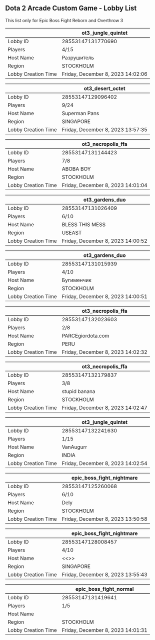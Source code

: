 ## Dota 2 Arcade Custom Game - Lobby List

This list only for Epic Boss Fight Reborn and Overthrow 3

|  | ot3_jungle_quintet |
| ------ | ------ |
| Lobby ID | 28553147131770690 |
| Players | 4/15 |
| Host Name | Разрушитель |
| Region | STOCKHOLM |
| Lobby Creation Time | Friday, December 8, 2023 14:02:06 |


|  | ot3_desert_octet |
| ------ | ------ |
| Lobby ID | 28553147129096402 |
| Players | 9/24 |
| Host Name | Superman Pans |
| Region | SINGAPORE |
| Lobby Creation Time | Friday, December 8, 2023 13:57:35 |


|  | ot3_necropolis_ffa |
| ------ | ------ |
| Lobby ID | 28553147131144423 |
| Players | 7/8 |
| Host Name | ABOBA BOY |
| Region | STOCKHOLM |
| Lobby Creation Time | Friday, December 8, 2023 14:01:04 |


|  | ot3_gardens_duo |
| ------ | ------ |
| Lobby ID | 28553147131026409 |
| Players | 6/10 |
| Host Name | BLESS THIS MESS |
| Region | USEAST |
| Lobby Creation Time | Friday, December 8, 2023 14:00:52 |


|  | ot3_gardens_duo |
| ------ | ------ |
| Lobby ID | 28553147131015939 |
| Players | 4/10 |
| Host Name | Бугименчик |
| Region | STOCKHOLM |
| Lobby Creation Time | Friday, December 8, 2023 14:00:51 |


|  | ot3_necropolis_ffa |
| ------ | ------ |
| Lobby ID | 28553147132023603 |
| Players | 2/8 |
| Host Name | PARCEgiordota.com |
| Region | PERU |
| Lobby Creation Time | Friday, December 8, 2023 14:02:32 |


|  | ot3_necropolis_ffa |
| ------ | ------ |
| Lobby ID | 28553147132179837 |
| Players | 3/8 |
| Host Name | stupid banana |
| Region | STOCKHOLM |
| Lobby Creation Time | Friday, December 8, 2023 14:02:47 |


|  | ot3_jungle_quintet |
| ------ | ------ |
| Lobby ID | 28553147132241630 |
| Players | 1/15 |
| Host Name | VanAugurr |
| Region | INDIA |
| Lobby Creation Time | Friday, December 8, 2023 14:02:54 |


|  | epic_boss_fight_nightmare |
| ------ | ------ |
| Lobby ID | 28553147125260068 |
| Players | 6/10 |
| Host Name | Dely |
| Region | STOCKHOLM |
| Lobby Creation Time | Friday, December 8, 2023 13:50:58 |


|  | epic_boss_fight_nightmare |
| ------ | ------ |
| Lobby ID | 28553147128008457 |
| Players | 4/10 |
| Host Name | <<<generosbili>>> |
| Region | SINGAPORE |
| Lobby Creation Time | Friday, December 8, 2023 13:55:43 |


|  | epic_boss_fight_normal |
| ------ | ------ |
| Lobby ID | 28553147131419641 |
| Players | 1/5 |
| Host Name | |Sasaki-Haise| |
| Region | STOCKHOLM |
| Lobby Creation Time | Friday, December 8, 2023 14:01:31 |


